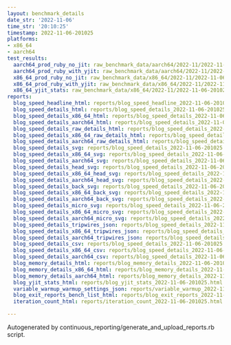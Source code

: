 ```yaml
---
layout: benchmark_details
date_str: '2022-11-06'
time_str: '20:10:25'
timestamp: 2022-11-06-201025
platforms:
- x86_64
- aarch64
test_results:
  aarch64_prod_ruby_no_jit: raw_benchmark_data/aarch64/2022-11/2022-11-06-201025_basic_benchmark_aarch64_prod_ruby_no_jit.json
  aarch64_prod_ruby_with_yjit: raw_benchmark_data/aarch64/2022-11/2022-11-06-201025_basic_benchmark_aarch64_prod_ruby_with_yjit.json
  x86_64_prod_ruby_no_jit: raw_benchmark_data/x86_64/2022-11/2022-11-06-201025_basic_benchmark_x86_64_prod_ruby_no_jit.json
  x86_64_prod_ruby_with_yjit: raw_benchmark_data/x86_64/2022-11/2022-11-06-201025_basic_benchmark_x86_64_prod_ruby_with_yjit.json
  x86_64_yjit_stats: raw_benchmark_data/x86_64/2022-11/2022-11-06-201025_basic_benchmark_x86_64_yjit_stats.json
reports:
  blog_speed_headline_html: reports/blog_speed_headline_2022-11-06-201025.html
  blog_speed_details_html: reports/blog_speed_details_2022-11-06-201025.html
  blog_speed_details_x86_64_html: reports/blog_speed_details_2022-11-06-201025.x86_64.html
  blog_speed_details_aarch64_html: reports/blog_speed_details_2022-11-06-201025.aarch64.html
  blog_speed_details_raw_details_html: reports/blog_speed_details_2022-11-06-201025.raw_details.html
  blog_speed_details_x86_64_raw_details_html: reports/blog_speed_details_2022-11-06-201025.x86_64.raw_details.html
  blog_speed_details_aarch64_raw_details_html: reports/blog_speed_details_2022-11-06-201025.aarch64.raw_details.html
  blog_speed_details_svg: reports/blog_speed_details_2022-11-06-201025.svg
  blog_speed_details_x86_64_svg: reports/blog_speed_details_2022-11-06-201025.x86_64.svg
  blog_speed_details_aarch64_svg: reports/blog_speed_details_2022-11-06-201025.aarch64.svg
  blog_speed_details_head_svg: reports/blog_speed_details_2022-11-06-201025.head.svg
  blog_speed_details_x86_64_head_svg: reports/blog_speed_details_2022-11-06-201025.x86_64.head.svg
  blog_speed_details_aarch64_head_svg: reports/blog_speed_details_2022-11-06-201025.aarch64.head.svg
  blog_speed_details_back_svg: reports/blog_speed_details_2022-11-06-201025.back.svg
  blog_speed_details_x86_64_back_svg: reports/blog_speed_details_2022-11-06-201025.x86_64.back.svg
  blog_speed_details_aarch64_back_svg: reports/blog_speed_details_2022-11-06-201025.aarch64.back.svg
  blog_speed_details_micro_svg: reports/blog_speed_details_2022-11-06-201025.micro.svg
  blog_speed_details_x86_64_micro_svg: reports/blog_speed_details_2022-11-06-201025.x86_64.micro.svg
  blog_speed_details_aarch64_micro_svg: reports/blog_speed_details_2022-11-06-201025.aarch64.micro.svg
  blog_speed_details_tripwires_json: reports/blog_speed_details_2022-11-06-201025.tripwires.json
  blog_speed_details_x86_64_tripwires_json: reports/blog_speed_details_2022-11-06-201025.x86_64.tripwires.json
  blog_speed_details_aarch64_tripwires_json: reports/blog_speed_details_2022-11-06-201025.aarch64.tripwires.json
  blog_speed_details_csv: reports/blog_speed_details_2022-11-06-201025.csv
  blog_speed_details_x86_64_csv: reports/blog_speed_details_2022-11-06-201025.x86_64.csv
  blog_speed_details_aarch64_csv: reports/blog_speed_details_2022-11-06-201025.aarch64.csv
  blog_memory_details_html: reports/blog_memory_details_2022-11-06-201025.html
  blog_memory_details_x86_64_html: reports/blog_memory_details_2022-11-06-201025.x86_64.html
  blog_memory_details_aarch64_html: reports/blog_memory_details_2022-11-06-201025.aarch64.html
  blog_yjit_stats_html: reports/blog_yjit_stats_2022-11-06-201025.html
  variable_warmup_warmup_settings_json: reports/variable_warmup_2022-11-06-201025.warmup_settings.json
  blog_exit_reports_bench_list_html: reports/blog_exit_reports_2022-11-06-201025.bench_list.html
  iteration_count_html: reports/iteration_count_2022-11-06-201025.html

---
```

Autogenerated by continuous_reporting/generate_and_upload_reports.rb script.
